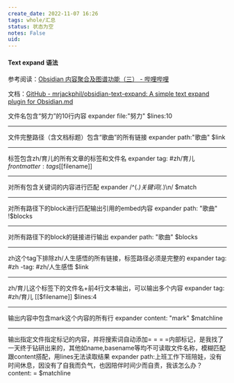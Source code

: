 ```yaml
---
create_date: 2022-11-07 16:26
tags: whole/汇总
status: 状态为空
notes: False
uid: 
---
```


#### Text expand 语法

参考阅读：[Obsidian 内容聚合及图谱功能（三） - 哔哩哔哩](https://www.bilibili.com/read/cv15045852/)

文档：[GitHub - mrjackphil/obsidian-text-expand: A simple text expand plugin for Obsidian.md](https://github.com/mrjackphil/obsidian-text-expand)

文件名包含“努力”的10行内容
expander
file:"努力"
$lines:10

---
文件完整路径（含文档标题）包含“歌曲”的所有链接
expander
path:"歌曲"
$link

---
标签包含zh/育儿的所有文章的标签和文件名
expander
tag: #zh/育儿 
$frontmatter:tags [[$filename]]

---
对所有包含关键词的内容进行匹配
expander
 /^(.*)关键词(.*)\n/
$match

---
对所有路径下的block进行匹配输出引用的embed内容
expander
path: "歌曲"
!$blocks

---
对所有路径下的block的链接进行输出
expander
path: "歌曲"
$blocks

---
zh这个tag下排除zh/人生感悟的所有链接，标签路径必须是完整的
expander
tag: #zh -tag: #zh/人生感悟 
$link

---
zh/育儿这个标签下的文件名+前4行文本输出，可以输出多个内容
expander
tag: #zh/育儿
[[$filename]] $lines:4

---
输出内容中包含mark这个内容的所有行
expander
content: "mark"
$matchline

---
输出指定文件指定标记的内容，并将搜索词自动添加= = = =内部标记，是我找了一天终于钻研出来的，其他如name,basename等均不可读取文件名称，模糊匹配跟content搭配，用lines无法读取结果
expander
path:上班工作下班陪娃，没有时间休息，因没有了自我而负气，也因陪伴时间少而自责，我该怎么办？ content: =
$matchline